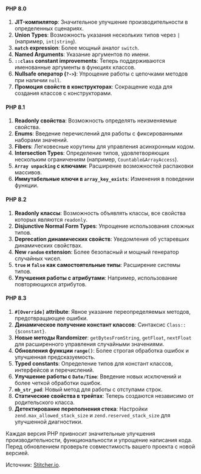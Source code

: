 #### **PHP 8.0**
1. **JIT-компилятор**: Значительное улучшение производительности в определенных сценариях.
2. **Union Types**: Возможность указания нескольких типов через `|` (например, `int|string`).
3. **`match` expression**: Более мощный аналог `switch`.
4. **Named Arguments**: Указание аргументов по имени.
5. **`::class` constant improvements**: Теперь поддерживаются именованные аргументы в функциях классов.
6. **Nullsafe оператор (`?->`)**: Упрощение работы с цепочками методов при наличии `null`.
7. **Промоция свойств в конструкторах**: Сокращение кода для создания классов с конструкторами.

#### **PHP 8.1**
1. **Readonly свойства**: Возможность определять неизменяемые свойства.
2. **Enums**: Введение перечислений для работы с фиксированными наборами значений.
3. **Fibers**: Легковесные корутины для управления асинхронным кодом.
4. **Intersection Types**: Определение типов, удовлетворяющих нескольким ограничениям (например, `Countable&ArrayAccess`).
5. **`Array unpacking` с ключами**: Расширение возможностей распаковки массивов.
6. **Иммутабельные ключи в `array_key_exists`**: Изменения в поведении функции.

#### **PHP 8.2**
1. **Readonly классы**: Возможность объявлять классы, все свойства которых являются `readonly`.
2. **Disjunctive Normal Form Types**: Упрощение использования сложных типов.
3. **Deprecation динамических свойств**: Уведомления об устаревших динамических свойствах.
4. **New `random` extension**: Более безопасный и мощный генератор случайных чисел.
5. **`true` и `false` как самостоятельные типы**: Расширение системы типов.
6. **Улучшения работы с атрибутами**: Например, использование повторяющихся атрибутов.

#### **PHP 8.3**
1. **`#[Override]` attribute**: Явное указание переопределяемых методов, предотвращающее ошибки.
2. **Динамическое получение констант классов**: Синтаксис `Class::{$constant}`.
3. **Новые методы Randomizer**: `getBytesFromString`, `getFloat`, `nextFloat` для расширенного управления случайными значениями.
4. **Обновления функции `range()`**: Более строгая обработка ошибок и улучшенная предсказуемость.
5. **Typed constants**: Определение типов для констант классов, интерфейсов и перечислений.
6. **Улучшение работы с `Date/Time`**: Введение новых исключений и более четкой обработки ошибок.
7. **`mb_str_pad`**: Новый метод для работы с отступами строк.
8. **Статические свойства в трейтах**: Теперь создаются независимо от родительского класса.
9. **Детектирование переполнения стека**: Настройки `zend.max_allowed_stack_size` и `zend.reserved_stack_size` для улучшенной диагностики.

Каждая версия PHP привносит значительные улучшения производительности, функциональности и упрощение написания кода. Перед обновлением проверьте совместимость вашего проекта с новой версией.

Источник: [Stitcher.io](https://stitcher.io/blog/php-8-3).